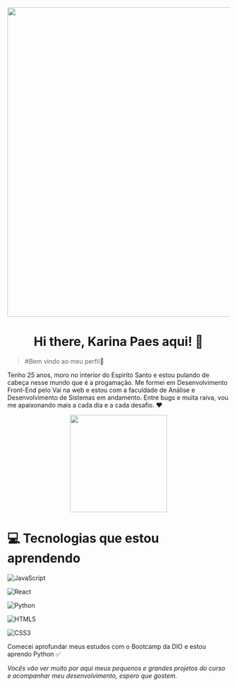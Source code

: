 
<div align="center">
  <img src="https://user-images.githubusercontent.com/113450612/235276321-6c949cda-7631-425c-855b-e0a6bfe8c64a.png" width="700px"/> 
</div>


<h1 align="center">Hi there, Karina Paes aqui! 👋</h1>

> #Bem vindo ao meu perfil👋

Tenho 25 anos, moro no interior do Espiríto Santo e estou pulando de cabeça nesse mundo que é a progamação. Me formei em Desenvolvimento Front-End pelo Vai na web e estou com a faculdade de Análise e Desenvolvimento de Sistemas em andamento. Entre bugs e muita raiva, vou me apaixonando mais a cada dia e a cada desafio. ❤️

<div align="center">
 <img src="https://user-images.githubusercontent.com/113450612/231324085-931c4216-47e5-44b5-b142-8ffabf1bcf2d.gif" width="220px"/> 
</div>

# 💻 Tecnologias que estou aprendendo


![JavaScript](https://img.shields.io/badge/JavaScript-F7DF1E?style=for-the-badge&logo=javascript&logoColor=black)



![React](https://img.shields.io/badge/React-20232A?style=for-the-badge&logo=react&logoColor=61DAFB)



![Python](https://img.shields.io/badge/python-3670A0?style=for-the-badge&logo=python&logoColor=ffdd54)



![HTML5](https://img.shields.io/badge/HTML5-E34F26?style=for-the-badge&logo=html5&logoColor=white)



![CSS3](https://img.shields.io/badge/CSS3-1572B6?style=for-the-badge&logo=css3&logoColor=white)


Comecei aprofundar meus estudos com o Bootcamp da DIO e estou aprendo Python ✅

*Vocês vão ver muito por aqui meus pequenos e grandes projetos do curso e acompanhar meu desenvolvimento, espero que gostem.*

